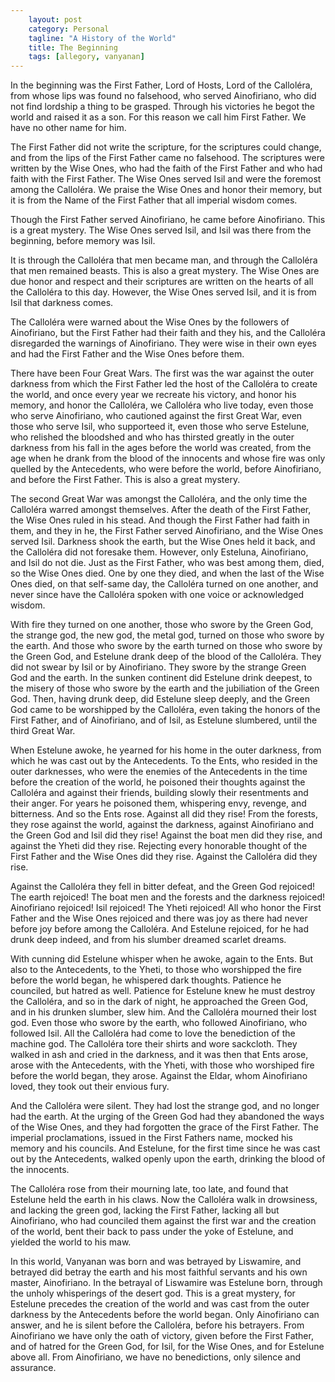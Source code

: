 ```yaml
---                                                 
    layout: post                                    
    category: Personal                              
    tagline: "A History of the World"
    title: The Beginning                               
    tags: [allegory, vanyanan]   
---
```


 In the beginning was the First Father, Lord of Hosts, Lord of the Calloléra, from whose lips was found no falsehood, who served Ainofiriano, who did not find lordship a thing to be grasped. Through his victories he begot the world and raised it as a son. For this reason we call him First Father. We have no other name for him.

<!-- more -->

The First Father did not write the scripture, for the scriptures could change, and from the lips of the First Father came no falsehood. The scriptures were written by the Wise Ones, who had the faith of the First Father and who had faith with the First Father. The Wise Ones served Isil and were the foremost among the Calloléra. We praise the Wise Ones and honor their memory, but it is from the Name of the First Father that all imperial wisdom comes. 

Though the First Father served Ainofiriano, he came before Ainofiriano. This is a great mystery. The Wise Ones served Isil, and Isil was there from the beginning, before memory was Isil. 

It is through the Calloléra that men became man, and through the Calloléra that men remained beasts. This is also a great mystery. The Wise Ones are due honor and respect and their scriptures are written on the hearts of all the Calloléra to this day. However, the Wise Ones served Isil, and it is from Isil that darkness comes.

The Calloléra were warned about the Wise Ones by the followers of Ainofiriano, but the First Father had their faith and they his, and the Calloléra disregarded the warnings of Ainofiriano. They were wise in their own eyes and had the First Father and the Wise Ones before them.

There have been Four Great Wars. The first was the war against the outer darkness from which the First Father led the host of the Calloléra to create the world, and once every year we recreate his victory, and honor his memory, and honor the Calloléra, we Calloléra who live today, even those who serve Ainofiriano, who cautioned against the first Great War, even those who serve Isil, who supporteed it, even those who serve Estelune, who relished the bloodshed and who has thirsted greatly in the outer darkness from his fall in the ages before the world was created, from the age when he drank from the blood of the innocents and whose fire was only quelled by the Antecedents, who were before the world, before Ainofiriano, and before the First Father. This is also a great mystery.

The second Great War was amongst the Calloléra, and the only time the Calloléra warred amongst themselves. After the death of the First Father, the Wise Ones ruled in his stead. And though the First Father had faith in them, and they in he, the First Father served Ainofiriano, and the Wise Ones served Isil. Darkness shook the earth, but the Wise Ones held it back, and the Calloléra did not foresake them. However, only Esteluna, Ainofiriano, and Isil do not die. Just as the First Father, who was best among them, died, so the Wise Ones died. One by one they died, and when the last of the Wise Ones died, on that self-same day, the Calloléra turned on one another, and never since have the Calloléra spoken with one voice or acknowledged wisdom. 

With fire they turned on one another, those who swore by the Green God, the strange god, the new god, the metal god, turned on those who swore by the earth. And those who swore by the earth turned on those who swore by the Green God, and Estelune drank deep of the blood of the Calloléra. They did not swear by Isil or by Ainofiriano. They swore by the strange Green God and the earth. In the sunken continent did Estelune drink deepest, to the misery of those who swore by the earth and the jubiliation of the Green God. Then, having drunk deep, did Estelune sleep deeply, and the Green God came to be worshipped by the Calloléra, even taking the honors of the First Father, and of Ainofiriano, and of Isil, as Estelune slumbered, until the third Great War.

When Estelune awoke, he yearned for his home in the outer darkness, from which he was cast out by the Antecedents. To the Ents, who resided in the outer darknesses, who were the enemies of the Antecedents in the time before the creation of the world, he poisoned their thoughts against the Calloléra and against their friends, building slowly their resentments and their anger. For years he poisoned them, whispering envy, revenge, and bitterness. And so the Ents rose. Against all did they rise! From the forests, they rose against the world, against the darkness, against Ainofiriano and the Green God and Isil did they rise! Against the boat men did they rise, and against the Yheti did they rise. Rejecting every honorable thought of the First Father and the Wise Ones did they rise. Against the Calloléra did they rise.

Against the Calloléra they fell in bitter defeat, and the Green God rejoiced! The earth rejoiced! The boat men and the forests and the darkness rejoiced! Ainofiriano rejoiced! Isil rejoiced! The Yheti rejoiced! All who honor the First Father and the Wise Ones rejoiced and there was joy as there had never before joy before among the Calloléra. And Estelune rejoiced, for he had drunk deep indeed, and from his slumber dreamed scarlet dreams. 

With cunning did Estelune whisper when he awoke, again to the Ents. But also to the Antecedents, to the Yheti, to those who worshipped the fire before the world began, he whispered dark thoughts. Patience he counciled, but hatred as well. Patience for Estelune knew he must destroy the Calloléra, and so in the dark of night, he approached the Green God, and in his drunken slumber, slew him. And the Calloléra mourned their lost god. Even those who swore by the earth, who followed Ainofiriano, who followed Isil. All the Calloléra had come to love the benediction of the machine god. The Calloléra tore their shirts and wore sackcloth. They walked in ash and cried in the darkness, and it was then that Ents arose, arose with the Antecedents, with the Yheti, with those who worshiped fire before the world began, they arose. Against the Eldar, whom Ainofiriano loved, they took out their envious fury.

And the Calloléra were silent. They had lost the strange god, and no longer had the earth. At the urging of the Green God had they abandoned the ways of the Wise Ones, and they had forgotten the grace of the First Father. The imperial proclamations, issued in the First Fathers name, mocked his memory and his councils. And Estelune, for the first time since he was cast out by the Antecedents, walked openly upon the earth, drinking the blood of the innocents.

The Calloléra rose from their mourning late, too late, and found that Estelune held the earth in his claws. Now the Calloléra walk in drowsiness, and lacking the green god, lacking the First Father, lacking all but Ainofiriano, who had counciled them against the first war and the creation of the world, bent their back to pass under the yoke of Estelune, and yielded the world to his maw.

In this world, Vanyanan was born and was betrayed by Liswamire, and betrayed did betray the earth and his most faithful servants and his own master, Ainofiriano. In the betrayal of Liswamire was Estelune born, through the unholy whisperings of the desert god. This is a great mystery, for Estelune precedes the creation of the world and was cast from the outer darkness by the Antecedents before the world began. Only Ainofiriano can answer, and he is silent before the Calloléra, before his betrayers. From Ainofiriano we have only the oath of victory, given before the First Father, and of hatred for the Green God, for Isil, for the Wise Ones, and for Estelune above all. From Ainofiriano, we have no benedictions, only silence and assurance.

 


